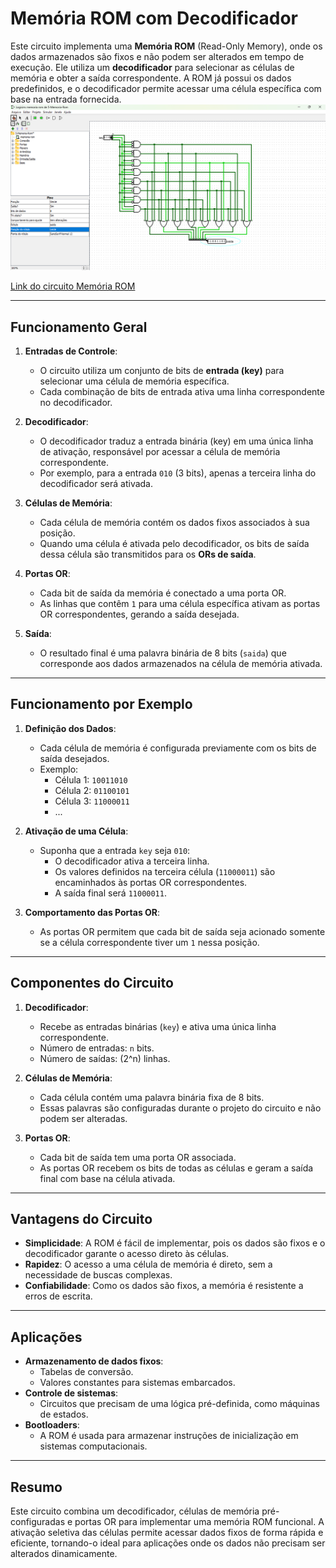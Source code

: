# Memória ROM com Decodificador

Este circuito implementa uma **Memória ROM** (Read-Only Memory), onde os dados armazenados são fixos e não podem ser alterados em tempo de execução. Ele utiliza um **decodificador** para selecionar as células de memória e obter a saída correspondente. A ROM já possui os dados predefinidos, e o decodificador permite acessar uma célula específica com base na entrada fornecida.
![Memoria ROM](./Imagens/MEMORIA_ROM.png)

[Link do circuito Memória ROM](./5-Memoria-Rom.circ)

---

## **Funcionamento Geral**

1. **Entradas de Controle**:
   - O circuito utiliza um conjunto de bits de **entrada (key)** para selecionar uma célula de memória específica.
   - Cada combinação de bits de entrada ativa uma linha correspondente no decodificador.

2. **Decodificador**:
   - O decodificador traduz a entrada binária (key) em uma única linha de ativação, responsável por acessar a célula de memória correspondente.
   - Por exemplo, para a entrada `010` (3 bits), apenas a terceira linha do decodificador será ativada.

3. **Células de Memória**:
   - Cada célula de memória contém os dados fixos associados à sua posição.
   - Quando uma célula é ativada pelo decodificador, os bits de saída dessa célula são transmitidos para os **ORs de saída**.

4. **Portas OR**:
   - Cada bit de saída da memória é conectado a uma porta OR.
   - As linhas que contêm `1` para uma célula específica ativam as portas OR correspondentes, gerando a saída desejada.

5. **Saída**:
   - O resultado final é uma palavra binária de 8 bits (`saida`) que corresponde aos dados armazenados na célula de memória ativada.

---

## **Funcionamento por Exemplo**

1. **Definição dos Dados**:
   - Cada célula de memória é configurada previamente com os bits de saída desejados.
   - Exemplo:
     - Célula 1: `10011010`
     - Célula 2: `01100101`
     - Célula 3: `11000011`
     - ...

2. **Ativação de uma Célula**:
   - Suponha que a entrada `key` seja `010`:
     - O decodificador ativa a terceira linha.
     - Os valores definidos na terceira célula (`11000011`) são encaminhados às portas OR correspondentes.
     - A saída final será `11000011`.

3. **Comportamento das Portas OR**:
   - As portas OR permitem que cada bit de saída seja acionado somente se a célula correspondente tiver um `1` nessa posição.

---

## **Componentes do Circuito**

1. **Decodificador**:
   - Recebe as entradas binárias (`key`) e ativa uma única linha correspondente.
   - Número de entradas: `n` bits.
   - Número de saídas: \(2^n\) linhas.

2. **Células de Memória**:
   - Cada célula contém uma palavra binária fixa de 8 bits.
   - Essas palavras são configuradas durante o projeto do circuito e não podem ser alteradas.

3. **Portas OR**:
   - Cada bit de saída tem uma porta OR associada.
   - As portas OR recebem os bits de todas as células e geram a saída final com base na célula ativada.

---

## **Vantagens do Circuito**

- **Simplicidade**: A ROM é fácil de implementar, pois os dados são fixos e o decodificador garante o acesso direto às células.
- **Rapidez**: O acesso a uma célula de memória é direto, sem a necessidade de buscas complexas.
- **Confiabilidade**: Como os dados são fixos, a memória é resistente a erros de escrita.

---

## **Aplicações**

- **Armazenamento de dados fixos**:
  - Tabelas de conversão.
  - Valores constantes para sistemas embarcados.
- **Controle de sistemas**:
  - Circuitos que precisam de uma lógica pré-definida, como máquinas de estados.
- **Bootloaders**:
  - A ROM é usada para armazenar instruções de inicialização em sistemas computacionais.

---

## **Resumo**

Este circuito combina um decodificador, células de memória pré-configuradas e portas OR para implementar uma memória ROM funcional. A ativação seletiva das células permite acessar dados fixos de forma rápida e eficiente, tornando-o ideal para aplicações onde os dados não precisam ser alterados dinamicamente.
